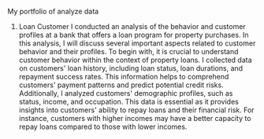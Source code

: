 My portfolio of analyze data

1. Loan Customer
I conducted an analysis of the behavior and customer profiles at a bank that offers a loan program for property purchases. In this analysis, I will discuss several important aspects related to customer behavior and their profiles. To begin with, it is crucial to understand customer behavior within the context of property loans. I collected data on customers' loan history, including loan status, loan durations, and repayment success rates. This information helps to comprehend customers' payment patterns and predict potential credit risks. Additionally, I analyzed customers' demographic profiles, such as status, income, and occupation. This data is essential as it provides insights into customers' ability to repay loans and their financial risk. For instance, customers with higher incomes may have a better capacity to repay loans compared to those with lower incomes.

